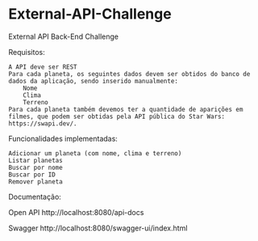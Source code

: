 # External-API-Challenge
External API Back-End Challenge

Requisitos:

    A API deve ser REST
    Para cada planeta, os seguintes dados devem ser obtidos do banco de dados da aplicação, sendo inserido manualmente:
        Nome
        Clima
        Terreno
    Para cada planeta também devemos ter a quantidade de aparições em filmes, que podem ser obtidas pela API pública do Star Wars: https://swapi.dev/.

Funcionalidades implementadas:

    Adicionar um planeta (com nome, clima e terreno)
    Listar planetas
    Buscar por nome
    Buscar por ID
    Remover planeta

Documentação: 

Open API
    http://localhost:8080/api-docs

Swagger
    http://localhost:8080/swagger-ui/index.html